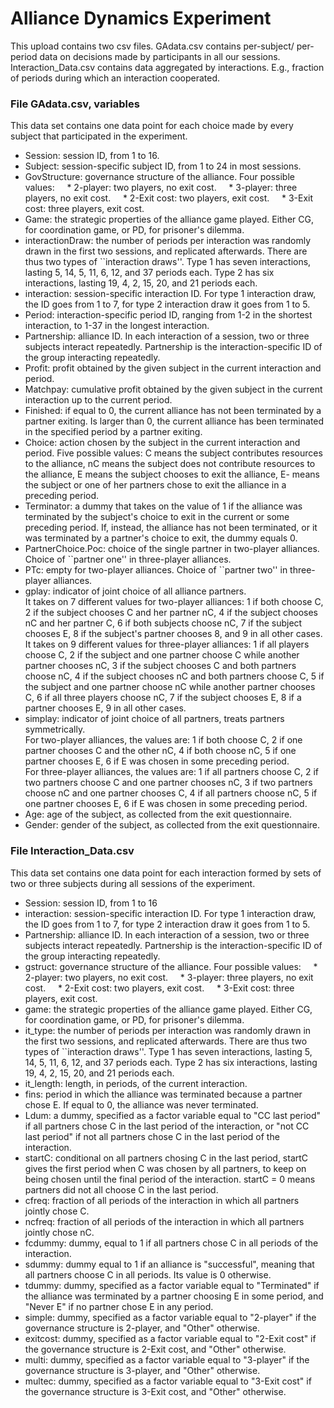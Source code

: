 # Alliance Dynamics Experiment
 
This upload contains two csv files. GAdata.csv contains per-subject/ per-period data on decisions made by participants in all our sessions. Interaction_Data.csv contains data aggregated by interactions. E.g., fraction of periods during which an interaction cooperated.

### File GAdata.csv, variables
This data set contains one data point for each choice made by every subject that participated in the experiment.

* Session: session ID, from 1 to 16.
* Subject: session-specific subject ID, from 1 to 24 in most sessions.
* GovStructure: governance structure of the alliance. Four possible values:
    * 2-player: two players, no exit cost.
    * 3-player: three players, no exit cost.
    * 2-Exit cost: two players, exit cost.
    * 3-Exit cost: three players, exit cost.
* Game: the strategic properties of the alliance game played. Either CG, for coordination game, or PD, for prisoner's dilemma.
* interactionDraw: the number of periods per interaction was randomly drawn in the first two sessions, and replicated afterwards. There are thus two types of ``interaction draws''. Type 1 has seven interactions, lasting 5, 14, 5, 11, 6, 12, and 37 periods each. Type 2 has six interactions, lasting 19, 4, 2, 15, 20, and 21 periods each.
* interaction: session-specific interaction ID. For type 1 interaction draw, the ID goes from 1 to 7, for type 2 interaction draw it goes from 1 to 5.
* Period: interaction-specific period ID, ranging from 1-2 in the shortest interaction, to 1-37 in the longest interaction.
* Partnership: alliance ID. In each interaction of a session, two or three subjects interact repeatedly. Partnership is the interaction-specific ID of the group interacting repeatedly.
* Profit: profit obtained by the given subject in the current interaction and period.
* Matchpay: cumulative profit obtained by the given subject in the current interaction up to the current period.
* Finished: if equal to 0, the current alliance has not been terminated by a partner exiting. Is larger than 0, the current alliance has been terminated in the specified period by a partner exiting.
* Choice: action chosen by the subject in the current interaction and period. Five possible values: C means the subject contributes resources to the alliance, nC means the subject does not contribute resources to the alliance, E means the subject chooses to exit the alliance, E- means the subject or one of her partners chose to exit the alliance in a preceding period.
* Terminator: a dummy that takes on the value of 1 if the alliance was terminated by the subject's choice to exit in the current or some preceding period. If, instead, the alliance has not been terminated, or it was terminated by a partner's choice to exit, the dummy equals 0.
* PartnerChoice.Poc: choice of the single partner in two-player alliances. Choice of ``partner one'' in three-player alliances.
* PTc: empty for two-player alliances. Choice of ``partner two'' in three-player alliances.
* gplay: indicator of joint choice of all alliance partners.\
It takes on 7 different values for two-player alliances: 1 if both choose C, 2 if the subject chooses C and her partner nC, 4 if the subject chooses nC and her partner C, 6 if both subjects choose nC, 7 if the subject chooses E, 8 if the subject's partner chooses 8, and 9 in all other cases. \
It takes on 9 different values for three-player alliances: 1 if all players choose C, 2 if the subject and one partner choose C while another partner chooses nC, 3 if the subject chooses C and both partners choose nC, 4 if the subject chooses nC and both partners choose C, 5 if the subject and one partner choose nC while another partner chooses C, 6 if all three players choose nC, 7 if the subject chooses E, 8 if a partner chooses E, 9 in all other cases.
* simplay: indicator of joint choice of all partners, treats partners symmetrically.\
For two-player alliances, the values are: 1 if both choose C, 2 if one partner chooses C and the other nC, 4 if both choose nC, 5 if one partner chooses E, 6 if E was chosen in some preceding period.\
For three-player alliances, the values are: 1 if all partners choose C, 2 if two partners choose C and one partner chooses nC, 3 if two partners choose nC and one partner chooses C, 4 if all partners choose nC, 5 if one partner chooses E, 6 if E was chosen in some preceding period.
* Age: age of the subject, as collected from the exit questionnaire.
* Gender: gender of the subject, as collected from the exit questionnaire.

### File Interaction_Data.csv
This data set contains one data point for each interaction formed by sets of two or three subjects during all sessions of the experiment.

* Session: session ID, from 1 to 16
* interaction: session-specific interaction ID. For type 1 interaction draw, the ID goes from 1 to 7, for type 2 interaction draw it goes from 1 to 5.
* Partnership: alliance ID. In each interaction of a session, two or three subjects interact repeatedly. Partnership is the interaction-specific ID of the group interacting repeatedly.
* gstruct: governance structure of the alliance. Four possible values:
    * 2-player: two players, no exit cost.
    * 3-player: three players, no exit cost.
    * 2-Exit cost: two players, exit cost.
    * 3-Exit cost: three players, exit cost.
* game: the strategic properties of the alliance game played. Either CG, for coordination game, or PD, for prisoner's dilemma.
* it_type: the number of periods per interaction was randomly drawn in the first two sessions, and replicated afterwards. There are thus two types of ``interaction draws''. Type 1 has seven interactions, lasting 5, 14, 5, 11, 6, 12, and 37 periods each. Type 2 has six interactions, lasting 19, 4, 2, 15, 20, and 21 periods each.
* it_length: length, in periods, of the current interaction.
* fins: period in which the alliance was terminated because a partner chose E. If equal to 0, the alliance was never terminated.
* Ldum: a dummy, specified as a factor variable equal to "CC last period" if all partners chose C in the last period of the interaction, or "not CC last period" if not all partners chose C in the last period of the interaction.
* startC: conditional on all partners chosing C in the last period, startC gives the first period when C was chosen by all partners, to keep on being chosen until the final period of the interaction. startC = 0 means partners did not all choose C in the last period.
* cfreq: fraction of all periods of the interaction in which all partners jointly chose C.
* ncfreq: fraction of all periods of the interaction in which all partners jointly chose nC.
* fcdummy: dummy, equal to 1 if all partners chose C in all periods of the interaction.
* sdummy: dummy equal to 1 if an alliance is "successful", meaning that all partners choose C in all periods. Its value is 0 otherwise.
* tdummy: dummy, specified as a factor variable equal to "Terminated" if the alliance was terminated by a partner choosing E in some period, and "Never E" if no partner chose E in any period.
* simple: dummy, specified as a factor variable equal to "2-player" if the governance structure is 2-player, and "Other" otherwise.
* exitcost: dummy, specified as a factor variable equal to "2-Exit cost" if the governance structure is 2-Exit cost, and "Other" otherwise.
* multi: dummy, specified as a factor variable equal to "3-player" if the governance structure is 3-player, and "Other" otherwise.
* multec: dummy, specified as a factor variable equal to "3-Exit cost" if the governance structure is 3-Exit cost, and "Other" otherwise.
